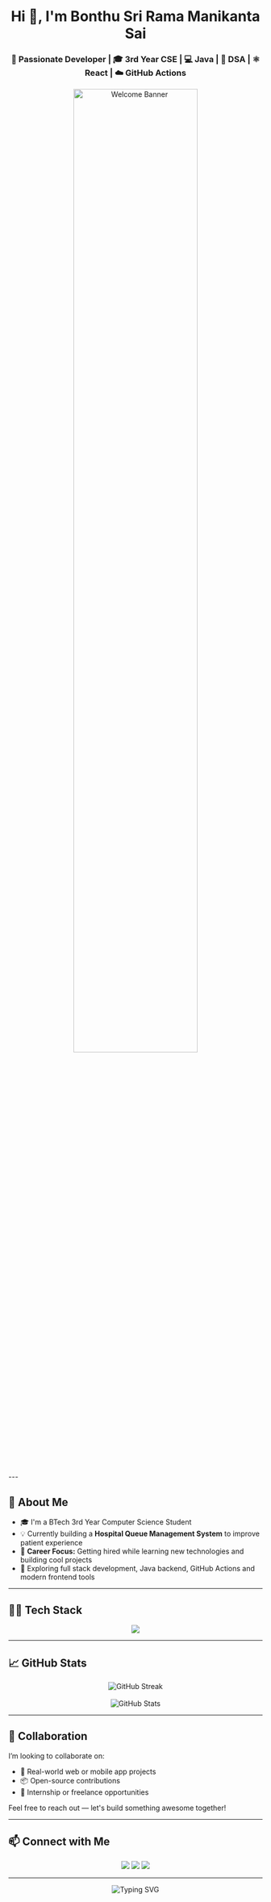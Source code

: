 <!-- Profile banner or animation -->


<h1 align="center">Hi 👋, I'm Bonthu Sri Rama Manikanta Sai</h1>
<h3 align="center">🚀 Passionate Developer | 🎓 3rd Year CSE | 💻 Java | 🧠 DSA | ⚛️ React | ☁️ GitHub Actions</h3>
<p align="center">
  <img src="https://media.giphy.com/media/qgQUggAC3Pfv687qPC/giphy.gif" width="70%" alt="Welcome Banner" />
</p>
---

## 🌟 About Me

- 🎓 I'm a BTech 3rd Year Computer Science Student
- 💡 Currently building a **Hospital Queue Management System** to improve patient experience
- 💼 **Career Focus:** Getting hired while learning new technologies and building cool projects
- 🚀 Exploring full stack development, Java backend, GitHub Actions and modern frontend tools

---

## 🧑‍💻 Tech Stack

<p align="center">
  <img src="https://skillicons.dev/icons?i=java,js,react,html,css,git,github,firebase,linux,vscode" />
</p>

---

## 📈 GitHub Stats

<p align="center">
  <img src="https://github-readme-streak-stats.herokuapp.com?user=23A91A0578&theme=radical&hide_border=true" alt="GitHub Streak" />
  <br><br>
  <img src="https://github-readme-stats.vercel.app/api?username=23A91A0578&show_icons=true&theme=radical&hide_border=true" alt="GitHub Stats" />
</p>

---

## 🤝 Collaboration

I’m looking to collaborate on:

- 🚀 Real-world web or mobile app projects
- 📦 Open-source contributions
- 💼 Internship or freelance opportunities

Feel free to reach out — let's build something awesome together!

---

## 📫 Connect with Me

<p align="center">
  <a href="mailto:srirambonthu767@gmail.com"><img src="https://img.shields.io/badge/Gmail-srirambonthu767@gmail.com-D14836?style=flat&logo=gmail&logoColor=white"/></a>
  <a href="https://www.linkedin.com/in/sriram-bonthu-207213355"><img src="https://img.shields.io/badge/LinkedIn-sriram--bonthu-blue?style=flat&logo=linkedin" /></a>
  <a href="https://github.com/23A91A0578"><img src="https://img.shields.io/badge/GitHub-23A91A0578-black?style=flat&logo=github" /></a>
</p>

---

<p align="center">
  <img src="https://readme-typing-svg.demolab.com?font=Fira+Code&weight=500&size=22&pause=1000&center=true&vCenter=true&width=435&lines=Keep+Learning+%26+Keep+Building!;Let's+connect+and+collaborate+%F0%9F%91%8D" alt="Typing SVG" />
</p>
